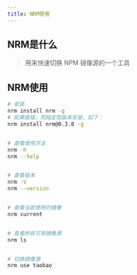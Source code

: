 ```yaml
---
title: NRM使用
---
```

## NRM是什么
> 用来快速切换 NPM 镜像源的一个工具


## NRM使用
```bash
# 安装
nrm install nrm -g
# 如果报错，则指定低版本安装，如下：
nrm install nrm@0.3.0 -g


# 查看使用方法
nrm -h
nrm --help


# 查看版本
nrm -V
nrm --version


# 查看当前使用的镜像
nrm current


# 查看所有可用镜像源
nrm ls 


# 切换镜像源
nrm use taobao 

```
